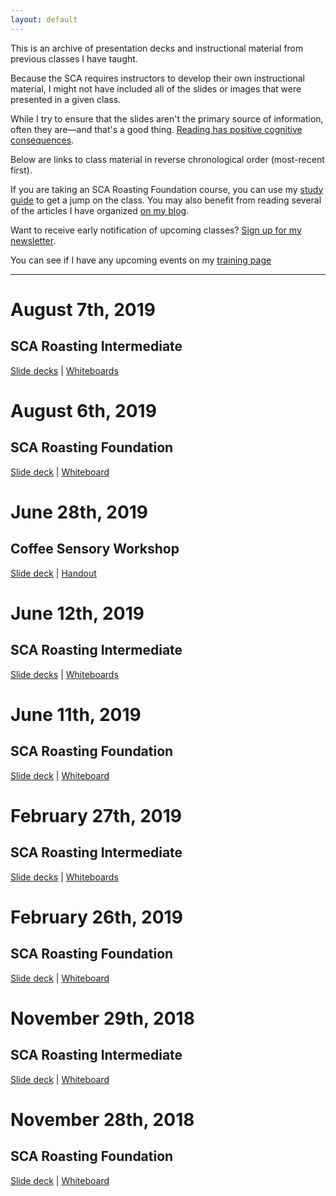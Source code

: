 ```yaml
---
layout: default
---
```

This is an archive of presentation decks and instructional material from previous classes I have taught. 

Because the SCA requires instructors to develop their own instructional material, I might not have included all of the slides or images that were presented in a given class. 

While I try to ensure that the slides aren't the primary source of information, often they are—and that's a good thing. <a target="_blank" rel="noopener noreferrer external" title="" href="https://mccleskeyms.typepad.com/files/what-reading-does-for-the-mind.pdf">Reading has positive cognitive consequences</a>.

Below are links to class material in reverse chronological order (most-recent first). 

If you are taking an SCA Roasting Foundation course, you can use my <a target="_blank" title="" href="/foundation-study-v1.html">study guide</a> to get a jump on the class. You may also benefit from reading several of the articles I have organized <a target="_blank" href="http://oilslickcoffee.com/roasting/">on my blog</a>. 

Want to receive early notification of upcoming classes? <a href="/signup.html">Sign up for my newsletter</a>.

You can see if I have any upcoming events on my <a target="_blank" title="" href="http://oilslickcoffee.com/training/">training page</a>

----
# August 7th, 2019

## SCA Roasting Intermediate 

[Slide decks](/aug7-decks.html) | [Whiteboards](/aug7-whiteboard.html)

# August 6th, 2019

## SCA Roasting Foundation

[Slide deck](/aug6-2019.html) | <a data-fancybox="gallery" data-selectable="true" href="/images/5758-aug-6-whiteboard.jpeg">Whiteboard</a>

# June 28th, 2019

## Coffee Sensory Workshop

[Slide deck](/jun29-2019-sensory.html) | [Handout](/sensory-workshop-june-2019-handout.pdf)

# June 12th, 2019

## SCA Roasting Intermediate

[Slide decks](/jun12-decks.html) | [Whiteboards](/jun12-whiteboard.html)

# June 11th, 2019

## SCA Roasting Foundation

[Slide deck](/jun11-2019.html) | <a data-fancybox="gallery" data-selectable="true" href="/images/5758-jun11-whiteboard.jpeg">Whiteboard</a>

# February 27th, 2019

## SCA Roasting Intermediate

[Slide decks](/feb27-decks.html) | [Whiteboards](/feb27-whiteboard.html)

# February 26th, 2019

## SCA Roasting Foundation

[Slide deck](/feb26-2019.html) | <a data-fancybox="gallery" data-selectable="true" href="/images/5758-feb-26-whiteboard.jpeg">Whiteboard</a>

# November 29th, 2018

## SCA Roasting Intermediate 

[Slide deck](/nov29-2018.html) | <a data-fancybox="gallery" data-selectable="true" href="/images/11-nov-18-whiteboard.jpg">Whiteboard</a>

# November 28th, 2018

## SCA Roasting Foundation  

[Slide deck](/nov28-2018.html) | <a data-fancybox="gallery" data-selectable="true" href="/images/11-nov-18-whiteboard.jpg">Whiteboard</a>
